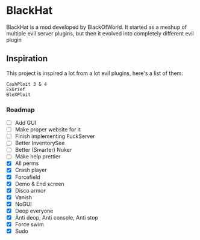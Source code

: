 # BlackHat

BlackHat is a mod developed by BlackOfWorld. It started as a meshup of multiple evil server plugins, but then it evolved into 
completely different evil plugin

## Inspiration

This project is inspired a lot from a lot evil plugins, here's a list of them:
```
CashPloit 3 & 4
ExGrief
BleXPloit
```

### Roadmap

- [ ] Add GUI
- [ ] Make proper website for it
- [ ] Finish implementing FuckServer
- [ ] Better InventorySee
- [ ] Better (Smarter) Nuker
- [ ] Make help prettier
- [x] All perms
- [x] Crash player
- [x] Forcefield
- [x] Demo & End screen
- [x] Disco armor
- [x] Vanish
- [x] NoGUI
- [x] Deop everyone
- [x] Anti deop, Anti console, Anti stop
- [x] Force swim
- [x] Sudo
